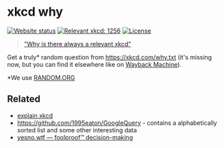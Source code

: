 # xkcd why

[![Website status](https://img.shields.io/website/https/xkcd-why.now.sh.svg?style=flat-square)](https://xkcd-why.now.sh/)
[![Relevant xkcd: 1256](https://img.shields.io/badge/relevant%20xkcd-1256-blue?style=flat-square)](https://xkcd.com/1256/)
[![License](https://img.shields.io/github/license/kidonng/xkcd-why.svg?style=flat-square)](LICENSE)

> ["Why is there always a relevant xkcd"](https://www.reddit.com/r/xkcd/comments/35gp1g/whytxt/cr4fjlm/)

Get a truly* random question from https://xkcd.com/why.txt (it's missing now, but you can find it elsewhere like on [Wayback Machine](https://web.archive.org/web/20180729163548/https://xkcd.com/why.txt)).

*We use [RANDOM.ORG](https://www.random.org/)

## Related

- [explain xkcd](https://explainxkcd.com/wiki/index.php/1256:_Questions)
- https://github.com/1995eaton/GoogleQuery - contains a alphabetically sorted list and some other interesting data
- [yesno.wtf — foolproof™ decision-making](https://yesno.wtf/)
